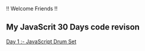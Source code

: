 !! Welcome Friends !!

## My JavaScrit 30 Days code revison

[Day 1  :-  JavaScript Drum Set](https://shotgun-02.github.io/js30/01/index.html)
